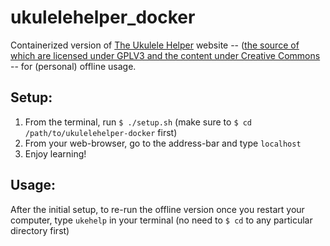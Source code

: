 # ukulelehelper_docker
Containerized version of [The Ukulele Helper](https://ukulelehelper.com/) website -- ([the source of which are licensed under GPLV3 and the content under Creative Commons](https://ukulelehelper.com/license.html) -- for (personal) offline usage.

## Setup:
1. From the terminal, run `$ ./setup.sh` (make sure to `$ cd /path/to/ukulelehelper-docker` first)
2. From your web-browser, go to the address-bar and type `localhost`
3. Enjoy learning!

## Usage:
After the initial setup, to re-run the offline version once you restart your computer, type `ukehelp` in your terminal (no need to `$ cd` to any particular directory first)
